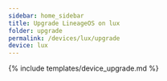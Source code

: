 ```yaml
---
sidebar: home_sidebar
title: Upgrade LineageOS on lux
folder: upgrade
permalink: /devices/lux/upgrade
device: lux
---
```

{% include templates/device_upgrade.md %}

